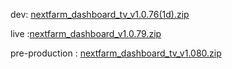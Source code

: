 dev: [nextfarm_dashboard_tv_v1.0.76(1d).zip](https://github.com/user-attachments/files/18022672/nextfarm_dashboard_tv_v1.0.76.1d.zip)




live :[nextfarm_dashboard_v1.0.79.zip](https://github.com/user-attachments/files/18061752/nextfarm_dashboard_v1.0.79.zip)


pre-production :
[nextfarm_dashboard_tv_v1.080.zip](https://github.com/user-attachments/files/18105676/nextfarm_dashboard_tv_v1.080.zip)
